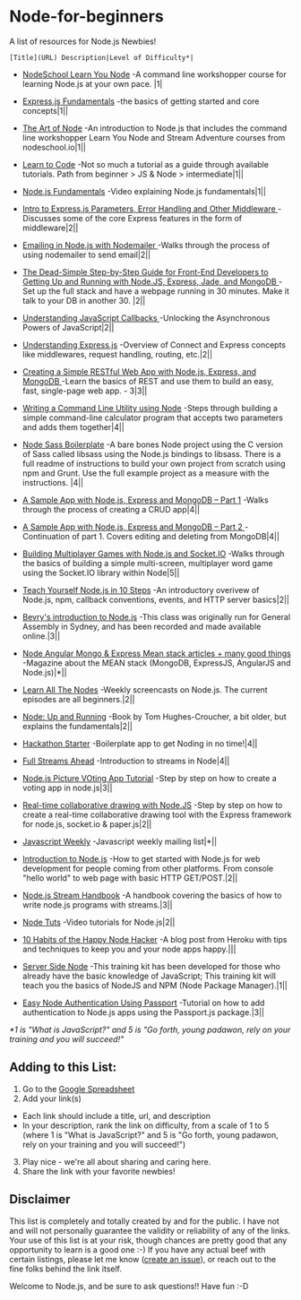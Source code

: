 # Node-for-beginners


A list of resources for Node.js Newbies!

`[Title](URL) Description|Level of Difficulty*|`

- [NodeSchool Learn You Node](http://nodeschool.io) -A command line workshopper course for learning Node.js at your own pace. |1|

- [Express.js Fundamentals](http://flippinawesome.org/2013/11/11/express-js-fundamentals/|Covers) -the basics of getting started and core concepts|1||

- [The Art of Node](http://github.com/maxogden/art-of-node) -An introduction to Node.js that includes the command line workshopper Learn You Node and Stream Adventure courses from nodeschool.io|1||

- [Learn to Code](http://ifoundthemeaningoflife.com/learntocode) -Not so much a tutorial as a guide through available tutorials. Path from beginner > JS & Node > intermediate|1||

- [Node.js Fundamentals](http://strongloop.com/developers/videos/#a-video-intro-to-nodejs-fundamentals) -Video explaining Node.js fundamentals|1||

- [Intro to Express.js Parameters, Error Handling and Other Middleware ](http://flippinawesome.org/2013/05/28/intro-to-express-js-parameters-error-handling-and-other-middleware/) -Discusses some of the core Express features in the form of middleware|2||

- [Emailing in Node.js with Nodemailer ](http://blog.ijasoneverett.com/2013/07/emailing-in-node-js-with-nodemailer/) -Walks through the process of using nodemailer to send email|2||

- [The Dead-Simple Step-by-Step Guide for Front-End Developers to Getting Up and Running with Node.JS, Express, Jade, and MongoDB ](http://cwbuecheler.com/web/tutorials/2013/node-express-mongo/) -Set up the full stack and have a webpage running in 30 minutes. Make it talk to your DB in another 30. |2||

- [Understanding JavaScript Callbacks ](http://cwbuecheler.com/web/tutorials/2013/javascript-callbacks/) -Unlocking the Asynchronous Powers of JavaScript|2||

- [Understanding Express.js](http://evanhahn.com/understanding-express/) -Overview of Connect and Express concepts like middlewares, request handling, routing, etc.|2||

- [Creating a Simple RESTful Web App with Node.js, Express, and MongoDB ](http://cwbuecheler.com/web/tutorials/2014/restful-web-app-node-express-mongodb/) -Learn the basics of REST and use them to build an easy, fast, single-page web app. - 3|3||

- [Writing a Command Line Utility using Node](http://flippinawesome.org/2013/07/29/writing-a-command-line-utility-using-node/) -Steps through building a simple command-line calculator program that accepts two parameters and adds them together|4||

- [Node Sass Boilerplate](https://github.com/anotheruiguy/node-sass-boilerplate) -A bare bones Node project using the C version of Sass called libsass using the Node.js bindings to libsass. There is a full readme of instructions to build your own project from scratch using npm and Grunt. Use the full example project as a measure with the instructions. |4||

- [A Sample App with Node.js, Express and MongoDB – Part 1](http://blog.ijasoneverett.com/2013/03/a-sample-app-with-node-js-express-and-mongodb-part-1/) -Walks through the process of creating a CRUD app|4||

- [A Sample App with Node.js, Express and MongoDB – Part 2 ](http://blog.ijasoneverett.com/2013/04/a-sample-app-with-node-js-express-and-mongodb-part-2/) -Continuation of part 1.  Covers editing and deleting from MongoDB|4||

- [Building Multiplayer Games with Node.js and Socket.IO](http://flippinawesome.org/2013/09/30/building-multiplayer-games-with-node-js-and-socket-io/) -Walks through the basics of building a simple multi-screen, multiplayer word game using the Socket.IO library within Node|5||

- [Teach Yourself Node.js in 10 Steps](http://blog.ponyfoo.com/2013/07/12/teach-yourself-nodejs-in-10-steps) -An introductory overivew of Node.js, npm, callback conventions, events, and HTTP server basics|2||

- [Bevry's introduction to Node.js](http://bevry.me/node/preface) -This class was originally run for General Assembly in Sydney, and has been recorded and made available online.|3||

- [Node Angular Mongo & Express Mean stack articles + many good things](http://flip.it/OxXyB) -Magazine about the MEAN stack (MongoDB, ExpressJS, AngularJS and Node.js)|*||

- [Learn All The Nodes](https://www.youtube.com/playlist?list=PLQmX5gaHg2SXyKuT9BQ_nbFIdZ39yeRxH) -Weekly screencasts on Node.js.  The current episodes are all beginners.|2||

- [Node: Up and Running](http://chimera.labs.oreilly.com/books/1234000001808/index.html) -Book by Tom Hughes-Croucher, a bit older, but explains the fundamentals|2||

- [Hackathon Starter](https://github.com/sahat/hackathon-starter) -Boilerplate app to get Noding in no time!|4||

- [Full Streams Ahead](http://dry.ly/full-streams-ahead) -Introduction to streams in Node|4||

- [Node.js Picture VOting App Tutorial](http://tutorialzine.com/2014/01/nodejs-picture-voting-game-part-1/) -Step by step on how to create a voting app in node.js|3||

- [Real-time collaborative drawing with Node.JS](http://12devsofxmas.co.uk/2012/12/day-3-realtime-collaborative-drawing-with-node-js/) -Step by step on how to create a real-time collaborative drawing tool with the Express framework for node.js, socket.io & paper.js|2||

- [Javascript Weekly](http://javascriptweekly.com/) -Javascript weekly mailing list|*||

- [Introduction to Node.js](http://hectorcorrea.com/#/blog/introduction-to-node-js/51) -How to get started with Node.js for web development for people coming from other platforms. From console "hello world" to web page with basic HTTP GET/POST.|2||

- [Node.js Stream Handbook](https://github.com/substack/stream-handbook) -A handbook covering the basics of how to write node.js programs with streams.|3||

- [Node Tuts](http://nodetuts.com/) -Video tutorials for Node.js|2||

- [10 Habits of the Happy Node Hacker](https://blog.heroku.com/archives/2014/3/11/node-habits) -A blog post from Heroku with tips and techniques to keep you and your node apps happy.|||

- [Server Side Node](https://github.com/hegdeashwin/Server-Side-Node.js) -This training kit has been developed for those who already have the basic knowledge of JavaScript; This training kit will teach you the basics of NodeJS and NPM (Node Package Manager).|1||

- [Easy Node Authentication Using Passport](https://scotch.io/tutorials/upgrading-our-easy-node-authentication-series-to-expressjs-4-0) -Tutorial on how to add authentication to Node.js apps using the Passport.js package.|3||



_\*1 is "What is JavaScript?" and 5 is "Go forth, young padawon, rely on your training and you will succeed!"_


## Adding to this List:
1. Go to the [Google Spreadsheet](https://docs.google.com/spreadsheet/ccc?key=0Ai2sCp3HpDyGdDRVZWJmaGItaU5BY0NDWEFfY3cyU1E&usp=sharing)
2. Add your link(s)
  * Each link should include a title, url, and description
  * In your description, rank the link on difficulty, from a scale of 1 to 5 (where 1 is "What is JavaScript?" and 5 is "Go forth, young padawon, rely on your training and you will succeed!")
3. Play nice - we're all about sharing and caring here.
4. Share the link with your favorite newbies!

## Disclaimer

This list is completely and totally created by and for the public. I have not and will not personally guarantee the validity or reliability of any of the links. Your use of this list is at your risk, though chances are pretty good that any opportunity to learn is a good one :-) If you have any actual beef with certain listings, please let me know ([create an issue](https://github.com/rockbot/node-for-beginners/issues)), or reach out to the fine folks behind the link itself.

Welcome to Node.js, and be sure to ask questions!! Have fun :-D
